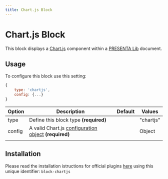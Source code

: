 ```yaml
---
title: Chart.js Block
---
```


# Chart.js Block


This block displays a [Chart.js](https://www.chartjs.org/) component within a [PRESENTA Lib](https://github.com/presenta-software/presenta-lib) document.

<pPluginChartjs />

## Usage

To configure this block use this setting:

```js
{
    type: 'chartjs',
    config: {...}
}
```

| Option | Description                                                  | Default | Values    |
| ------ | ------------------------------------------------------------ | ------- | --------- |
| type   | Define this block type **(required)**                        |         | "chartjs" |
| config | A valid Chart.js [configuration object](https://www.chartjs.org/docs/latest/) **(required)** |         | Object    |
|        |                                                              |         |           |








## Installation


Please read the installation istructions for official plugins [here](/plugins/installation) using this unique identifier: `block-chartjs`






